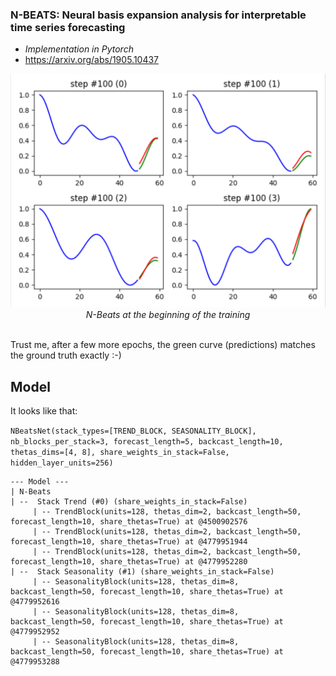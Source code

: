 ### N-BEATS: Neural basis expansion analysis for interpretable time series forecasting
- *Implementation in Pytorch*
- https://arxiv.org/abs/1905.10437

<p align="center">
  <img src="nbeats.png" width="600"><br/>
  <i>N-Beats at the beginning of the training</i><br><br>
</p>

Trust me, after a few more epochs, the green curve (predictions) matches the ground truth exactly :-)

## Model

It looks like that:

`
NBeatsNet(stack_types=[TREND_BLOCK, SEASONALITY_BLOCK], nb_blocks_per_stack=3, forecast_length=5, backcast_length=10, thetas_dims=[4, 8], share_weights_in_stack=False, hidden_layer_units=256)
`

```
--- Model ---
| N-Beats
| --  Stack Trend (#0) (share_weights_in_stack=False)
     | -- TrendBlock(units=128, thetas_dim=2, backcast_length=50, forecast_length=10, share_thetas=True) at @4500902576
     | -- TrendBlock(units=128, thetas_dim=2, backcast_length=50, forecast_length=10, share_thetas=True) at @4779951944
     | -- TrendBlock(units=128, thetas_dim=2, backcast_length=50, forecast_length=10, share_thetas=True) at @4779952280
| --  Stack Seasonality (#1) (share_weights_in_stack=False)
     | -- SeasonalityBlock(units=128, thetas_dim=8, backcast_length=50, forecast_length=10, share_thetas=True) at @4779952616
     | -- SeasonalityBlock(units=128, thetas_dim=8, backcast_length=50, forecast_length=10, share_thetas=True) at @4779952952
     | -- SeasonalityBlock(units=128, thetas_dim=8, backcast_length=50, forecast_length=10, share_thetas=True) at @4779953288

```
